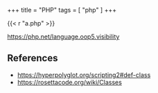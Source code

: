 +++
title = "PHP"
tags = [ "php" ]
+++

{{< r "a.php" >}}

<https://php.net/language.oop5.visibility>

## References

- <https://hyperpolyglot.org/scripting2#def-class>
- <https://rosettacode.org/wiki/Classes>
